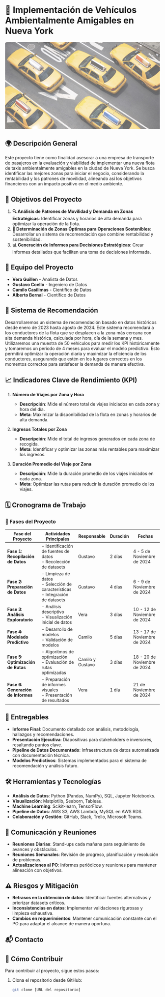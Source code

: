 # 🚕 Implementación de Vehículos Ambientalmente Amigables en Nueva York

![Descripción de la imagen](img/taxis.jpg)

## 🌍 Descripción General

Este proyecto tiene como finalidad asesorar a una empresa de transporte de pasajeros en la evaluación y viabilidad de implementar una nueva flota de taxis ambientalmente amigables en la ciudad de Nueva York. Se busca identificar las mejores zonas para iniciar el negocio, considerando la rentabilidad y los patrones de movilidad, alineando así los objetivos financieros con un impacto positivo en el medio ambiente.

## 🎯 Objetivos del Proyecto
1. **🔍 Análisis de Patrones de Movilidad y Demanda en Zonas Estratégicas**: Identificar zonas y horarios de alta demanda para optimizar la operación de la flota.
2. **📍 Determinación de Zonas Óptimas para Operaciones Sostenibles**: Desarrollar un sistema de recomendación que combine rentabilidad y sostenibilidad.
3. **📊 Generación de Informes para Decisiones Estratégicas**: Crear informes detallados que faciliten una toma de decisiones informada. 

## 👥 Equipo del Proyecto
- **Vera Guillen** - Analista de Datos
- **Gustavo Coello** - Ingeniero de Datos
- **Camilo Casilimas** - Científico de Datos
- **Alberto Bernal** - Científico de Datos

## 🧠 Sistema de Recomendación

Desarrollaremos un sistema de recomendación basado en datos históricos desde enero de 2023 hasta agosto de 2024. Este sistema recomendará a los conductores de la flota que se desplacen a la zona más cercana con alta demanda histórica, calculada por hora, día de la semana y mes. Utilizaremos una muestra de 50 vehículos para medir los KPI históricamente y tomaremos un periodo de 4 meses para evaluar el modelo predictivo. Esto permitirá optimizar la operación diaria y maximizar la eficiencia de los conductores, asegurando que estén en los lugares correctos en los momentos correctos para satisfacer la demanda de manera efectiva.

## 📈 Indicadores Clave de Rendimiento (KPI)
1. **Número de Viajes por Zona y Hora**  
   - **Descripción**: Mide el número total de viajes iniciados en cada zona y hora del día.  
   - **Meta**: Maximizar la disponibilidad de la flota en zonas y horarios de alta demanda.

2. **Ingresos Totales por Zona**  
   - **Descripción**: Mide el total de ingresos generados en cada zona de recogida.  
   - **Meta**: Identificar y optimizar las zonas más rentables para maximizar los ingresos.

3. **Duración Promedio del Viaje por Zona**  
   - **Descripción**: Mide la duración promedio de los viajes iniciados en cada zona.  
   - **Meta**: Optimizar las rutas para reducir la duración promedio de los viajes.

## 🗓️ Cronograma de Trabajo

### 📝 Fases del Proyecto
| Fase del Proyecto             | Actividades Principales                                   | Responsable       | Duración | Fechas                       |
|--------------------------------|------------------------------------------------------------|-------------------|----------|------------------------------|
| **Fase 1: Recopilación de Datos** | - Identificación de fuentes de datos <br> - Recolección de datasets | Gustavo           | 2 días   | 4 - 5 de Noviembre de 2024   |
| **Fase 2: Preparación de Datos**  | - Limpieza de datos <br> - Selección de características <br> - Integración de datasets | Gustavo           | 4 días   | 6 - 9 de Noviembre de 2024   |
| **Fase 3: Análisis Exploratorio** | - Análisis descriptivo <br> - Visualización inicial de datos | Vera             | 3 días   | 10 - 12 de Noviembre de 2024 |
| **Fase 4: Modelado Predictivo**   | - Desarrollo de modelos <br> - Validación de modelos    | Camilo            | 5 días   | 13 - 17 de Noviembre de 2024 |
| **Fase 5: Optimización de Rutas** | - Algoritmos de optimización <br> - Evaluación de rutas optimizadas | Camilo y Gustavo | 3 días   | 18 - 20 de Noviembre de 2024 |
| **Fase 6: Generación de Informes** | - Preparación de informes visuales <br> - Presentación de resultados | Vera             | 1 día    | 21 de Noviembre de 2024      |

## 📄 Entregables
- **Informe Final**: Documento detallado con análisis, metodología, hallazgos y recomendaciones.
- **Presentación Ejecutiva**: Diapositivas para stakeholders e inversores, resaltando puntos clave.
- **Pipeline de Datos Documentado**: Infraestructura de datos automatizada con documentación técnica.
- **Modelos Predictivos**: Sistemas implementados para el sistema de recomendación y análisis futuro.

## 🛠️ Herramientas y Tecnologías

- **Análisis de Datos**: Python (Pandas, NumPy), SQL, Jupyter Notebooks.
- **Visualización**: Matplotlib, Seaborn, Tableau.
- **Machine Learning**: Scikit-learn, TensorFlow.
- **Pipeline de Datos**: AWS S3, AWS Lambda, MySQL en AWS RDS.
- **Colaboración y Gestión**: GitHub, Slack, Trello, Microsoft Teams.

## 📢 Comunicación y Reuniones
- **Reuniones Diarias**: Stand-ups cada mañana para seguimiento de avances y obstáculos.
- **Reuniones Semanales**: Revisión de progreso, planificación y resolución de problemas.
- **Actualizaciones al PO**: Informes periódicos y reuniones para mantener alineación con objetivos.

## ⚠️ Riesgos y Mitigación
- **Retrasos en la obtención de datos**: Identificar fuentes alternativas y priorizar datasets críticos.
- **Inconsistencias en datos**: Implementar validaciones rigurosas y limpieza exhaustiva.
- **Cambios en requerimientos**: Mantener comunicación constante con el PO para adaptar el alcance de manera oportuna.

## 📬 Contacto

## 🤝 Cómo Contribuir
Para contribuir al proyecto, sigue estos pasos:

1. Clona el repositorio desde GitHub:
   ```bash
   git clone [URL del repositorio]
   ```

